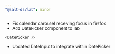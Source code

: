```yaml
---
"@salt-ds/lab": minor
---
```


- Fix calendar carousel receiving focus in firefox
- Add DatePicker component to lab

```typescript
<DatePicker />
```

- Updated DateInput to integrate within DatePicker
